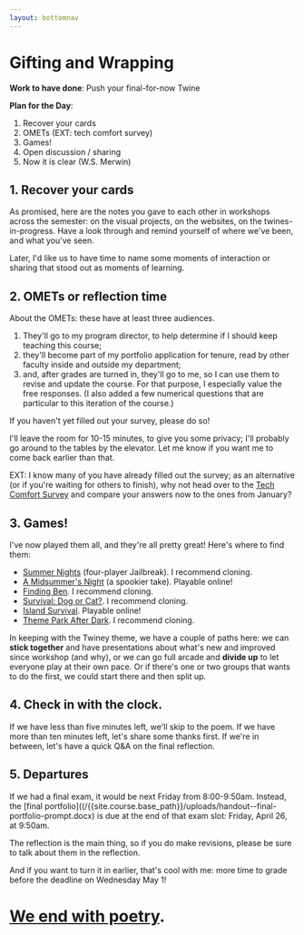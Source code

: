```yaml
---
layout: bottomnav
---
```


# Gifting and Wrapping

**Work to have done**: Push your final-for-now Twine

**Plan for the Day**:

1. Recover your cards
2. OMETs (EXT: tech comfort survey)
3. Games! <!-- option to play in parallel or in series (twitch-style) -->
4. Open discussion / sharing
5. Now it is clear (W.S. Merwin)

## 1. Recover your cards
As promised, here are the notes you gave to each other in workshops across the semester: on the visual projects, on the websites, on the twines-in-progress. <!-- the soundscape cards I already gave back, to help you level up on describe/evaluate/suggest. --> Have a look through and remind yourself of where we've been, and what you've seen.

Later, I'd like us to have time to name some moments of interaction or sharing that stood out as moments of learning.

## 2. OMETs or reflection time
About the OMETs: these have at least three audiences.

1. They'll go to my program director, to help determine if I should keep teaching this course; <!-- for adjuncts, that may make the difference in whether they get renewed again at all -->
2. they'll become part of my portfolio application for tenure, read by other faculty inside and outside my department; <!-- again: renewal. also: promotion -->
3. and, after grades are turned in, they'll go to me, so I can use them to revise and update the course. For that purpose, I especially value the free responses. (I also added a few numerical questions that are particular to this iteration of the course.)

If you haven't yet filled out your survey, please do so!

I'll leave the room for 10-15 minutes, to give you some privacy; I'll probably go around to the tables by the elevator. Let me know if you want me to come back earlier than that.

EXT: I know many of you have already filled out the survey; as an alternative (or if you're waiting for others to finish), why not head over to the [Tech Comfort Survey](bit.ly/cdm-tech-survey) and compare your answers now to the ones from January?

## 3. Games! <!-- option to play in parallel or in series (twitch-style) -->

I've now played them all, and they're all pretty great! Here's where to find them:

* [Summer Nights](https://github.com/pitt-cdm/twine--summer-nights-1) (four-player Jailbreak). I recommend cloning.
* [A Midsummer's Night](https://pitt-cdm.github.io/twine--summer-night-part-2/) (a spookier take). Playable online!
* [Finding Ben](https://github.com/pitt-cdm/twine--finding-boo). I recommend cloning.
* [Survival: Dog or Cat?](https://github.com/pitt-cdm/twine--cats-dogs). I recommend cloning.
* [Island Survival](https://pitt-cdm.github.io/twine--shore-leave/). Playable online!
* [Theme Park After Dark](https://github.com/pitt-cdm/twine--theme-park). I recommend cloning.

<div class="alert-white">
In keeping with the Twiney theme, we have a couple of paths here: we can <strong>stick together</strong> and have presentations about what's new and improved since workshop (and why), or we can go full arcade and <strong>divide up</strong> to let everyone play at their own pace. Or if there's one or two groups that wants to do the first, we could start there and then split up.
</div>

## 4. Check in with the clock.
If we have less than five minutes left, we'll skip to the poem.
If we have more than ten minutes left, let's share some thanks first.
If we're in between, let's have a quick Q&A on the final reflection.

## 5. Departures

If we had a final exam, it would be next Friday from 8:00-9:50am. Instead, the [final portfolio]((/{{site.course.base_path}}/uploads/handout--final-portfolio-prompt.docx) is due at the end of that exam slot: Friday, April 26, at 9:50am.

The reflection is the main thing, so if you do make revisions, please be sure to talk about them in the reflection.

And if you want to turn it in earlier, that's cool with me: more time to grade before the deadline on Wednesday May 1!

# [We end with poetry](https://merwinconservancy.org/2019/03/now-it-is-clear-by-w-s-merwin-2/).
